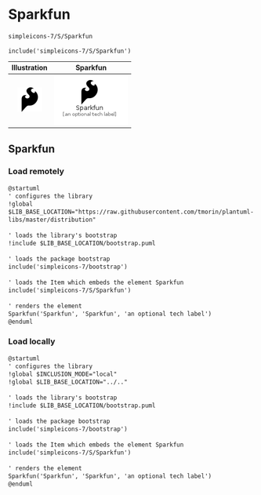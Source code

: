 # Sparkfun


```text
simpleicons-7/S/Sparkfun
```

```text
include('simpleicons-7/S/Sparkfun')
```



| Illustration | Sparkfun |
| :---: | :---: |
| ![illustration for Illustration](../../simpleicons-7/S/Sparkfun.png) | ![illustration for Sparkfun](../../simpleicons-7/S/Sparkfun.Local.png) |




## Sparkfun

### Load remotely
```plantuml
@startuml
' configures the library
!global $LIB_BASE_LOCATION="https://raw.githubusercontent.com/tmorin/plantuml-libs/master/distribution"

' loads the library's bootstrap
!include $LIB_BASE_LOCATION/bootstrap.puml

' loads the package bootstrap
include('simpleicons-7/bootstrap')

' loads the Item which embeds the element Sparkfun
include('simpleicons-7/S/Sparkfun')

' renders the element
Sparkfun('Sparkfun', 'Sparkfun', 'an optional tech label')
@enduml
```

### Load locally
```plantuml
@startuml
' configures the library
!global $INCLUSION_MODE="local"
!global $LIB_BASE_LOCATION="../.."

' loads the library's bootstrap
!include $LIB_BASE_LOCATION/bootstrap.puml

' loads the package bootstrap
include('simpleicons-7/bootstrap')

' loads the Item which embeds the element Sparkfun
include('simpleicons-7/S/Sparkfun')

' renders the element
Sparkfun('Sparkfun', 'Sparkfun', 'an optional tech label')
@enduml
```

